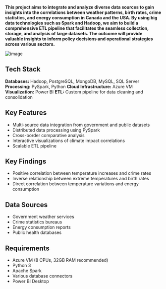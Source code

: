 **This project aims to integrate and analyze diverse data sources to gain insights into the correlations between weather patterns, birth rates, crime statistics, and energy consumption in Canada and the USA. By using big data technologies such as Spark and Hadoop, we aim to build a comprehensive ETL pipeline that facilitates the seamless collection, storage, and analysis of large datasets. The outcome will provide valuable insights to inform policy decisions and operational strategies across various sectors.**

![image](https://github.com/user-attachments/assets/99d43f95-989f-4e5a-95e8-b7a8e45e0413)

## Tech Stack

**Databases:** Hadoop, PostgreSQL, MongoDB, MySQL, SQL Server
**Processing:** PySpark, Python
**Cloud Infrastructure:** Azure VM
**Visualization:** Power BI
**ETL:** Custom pipeline for data cleaning and consolidation

## Key Features

* Multi-source data integration from government and public datasets
* Distributed data processing using PySpark
* Cross-border comparative analysis
* Interactive visualizations of climate impact correlations
* Scalable ETL pipeline

## Key Findings

* Positive correlation between temperature increases and crime rates
* Inverse relationship between extreme temperatures and birth rates
* Direct correlation between temperature variations and energy consumption

## Data Sources

* Government weather services
* Crime statistics bureaus
* Energy consumption reports
* Public health databases

## Requirements

* Azure VM (8 CPUs, 32GB RAM recommended)
* Python 3
* Apache Spark
* Various database connectors
* Power BI Desktop
